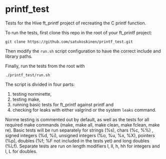 # printf_test

Tests for the Hive ft_printf project of recreating the C printf function.

To run the tests, first clone this repo in the root of your ft_printf project:
```
git clone https://github.com/satukoskinen/printf_test.git
```
Then modify the ``run.sh`` script configuration to have the correct include and library paths.

Finally, run the tests from the root with
```
./printf_test/run.sh
```

The script is divided in four parts:
1) testing norminette,
2) testing make,
3) running basic tests for ft_printf against printf and
4) checking for leaks with either valgrind or the system ``leaks`` command.

Norme testing is commented out by default, as well as the tests for all required make commands
(make, make all, make clean, make fclean, make re). Basic tests will be run separately for
strings (%s), chars (%c, %%) , signed integers (%d, %i), unsigned integers (%o, %u, %x, %X),
pointers (%p), doubles (%f; %F not included in the tests yet) and long doubles (%Lf). Separate tests are run on length modifiers
l, ll, h, hh for integers and l, L for doubles.
